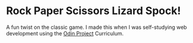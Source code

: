 # Rock Paper Scissors Lizard Spock!

A fun twist on the classic game. I made this when I was self-studying web development using the [Odin Project](https://www.theodinproject.com/) Curriculum.
